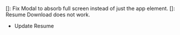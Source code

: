 []: Fix Modal to absorb full screen instead of just the app element.
[]: Resume Download does not work.
  - Update Resume